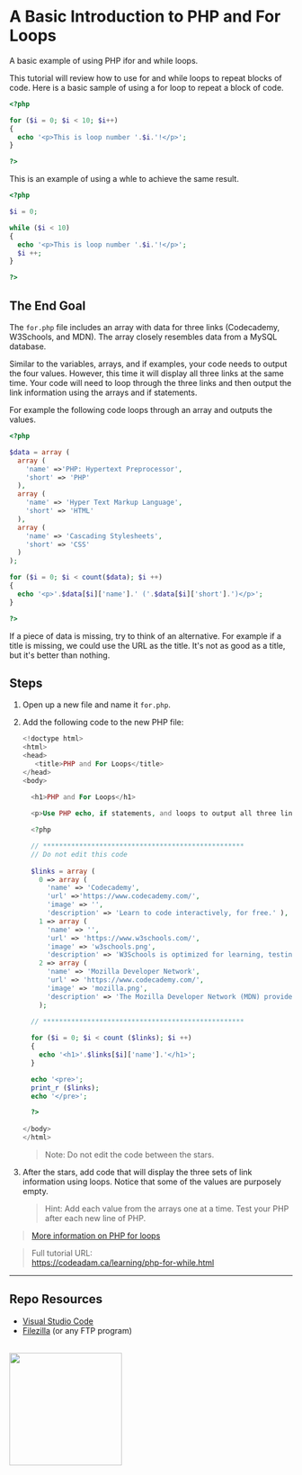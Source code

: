 # A Basic Introduction to PHP and For Loops

A basic example of using PHP ifor and while loops.

This tutorial will review how to use for and while loops to repeat blocks of code. Here is a basic sample of using a for loop to repeat a block of code.

```php
<?php 

for ($i = 0; $i < 10; $i++)
{
  echo '<p>This is loop number '.$i.'!</p>';
}

?>
```

This is an example of using a whle to achieve the same result.

```php
<?php

$i = 0;

while ($i < 10)
{
  echo '<p>This is loop number '.$i.'!</p>';
  $i ++;
}

?>
```

## The End Goal

The `for.php` file includes an array with data for three links (Codecademy, W3Schools, and MDN). The array closely resembles data from a MySQL database. 

Similar to the variables, arrays, and if examples, your code needs to output the four values. However, this time it will display all three links at the same time. Your code will need to loop through the three links and then output the link information using the arrays and if statements.

For example the following code loops through an array and outputs the values.

```php
<?php

$data = array (
  array (
    'name' =>'PHP: Hypertext Preprocessor',
    'short' => 'PHP'
  ),
  array (
    'name' => 'Hyper Text Markup Language',
    'short' => 'HTML'
  ),
  array (
    'name' => 'Cascading Stylesheets',
    'short' => 'CSS'
  )
);

for ($i = 0; $i < count($data); $i ++)
{
  echo '<p>'.$data[$i]['name'].' ('.$data[$i]['short'].')</p>';
}

?>
```

If a piece of data is missing, try to think of an alternative. For example if a title is missing, we could use the URL as the title. It's not as good as a title, but it's better than nothing. 

## Steps

1. Open up a new file and name it `for.php`.
2. Add the following code to the new PHP file:
    
    ```php
    <!doctype html>
    <html>
    <head>
       <title>PHP and For Loops</title> 
    </head>
    <body>
        
      <h1>PHP and For Loops</h1> 
    
      <p>Use PHP echo, if statements, and loops to output all three links.</p>
    
      <?php
    
      // **************************************************
      // Do not edit this code
      
      $links = array (
        0 => array (
          'name' => 'Codecademy',
          'url' =>'https://www.codecademy.com/',
          'image' => '',
          'description' => 'Learn to code interactively, for free.' ),
        1 => array ( 
          'name' => '',
          'url' => 'https://www.w3schools.com/',
          'image' => 'w3schools.png',
          'description' => 'W3Schools is optimized for learning, testing, and training.' ),
        2 => array (
          'name' => 'Mozilla Developer Network',
          'url' => 'https://www.codecademy.com/',
          'image' => 'mozilla.png',
          'description' => 'The Mozilla Developer Network (MDN) provides information about Open Web technologies.' )
        );
        
      // **************************************************
    
      for ($i = 0; $i < count ($links); $i ++)
      {
        echo '<h1>'.$links[$i]['name'].'</h1>';
      }
    
      echo '<pre>';
      print_r ($links);
      echo '</pre>';
    
      ?>
        
    </body>
    </html>
    
    ```
    
    > Note: Do not edit the code between the stars. 

3. After the stars, add code that will display the three sets of link information using loops. Notice that some of the values are purposely empty. 

    > Hint: Add each value from the arrays one at a time. Test your PHP after each new line of PHP. 

> [More information on PHP for loops](https://www.php.net/manual/en/control-structures.for.php)

> Full tutorial URL:  
> https://codeadam.ca/learning/php-for-while.html

***

## Repo Resources

* [Visual Studio Code](https://code.visualstudio.com/)
* [Filezilla](https://filezilla-project.org/) (or any FTP program)

<br>
<a href="https://codeadam.ca">
<img src="https://cdn.codeadam.ca/images@1.0.0/codeadam-logo-coloured-horizontal.png" width="200">
</a>
